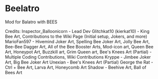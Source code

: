 # Beelatro
Mod for Balatro with BEES







Credits:
Inspector_Balloonicorn - Lead Dev
Glitchkat10 (kierkat10) - King Bee Art, Contributions to the Wiki Page (Initial setup, Jokers, and more)
MarioFan597 - Hivemind Joker Art, Spelling Bee Joker Art, Jolly Bee Art, Bee-Bee Dagger Art, All of the Bee Booster Arts, Mod-icon art, Queen Bee Art, Honeypot Art, Buzzkill art, Grim Queen art, Bee's Knees Art (Partial)
            - Multiple Coding Contributions, Wiki Contributions
Kryppe - Jimbee Joker Art, Big Bee Joker Art
Unexian - Bee's Knees Art (Partial)
George the Rat - Ctrl + Bee Art, Larva Art, Honeycomb Art
Shadow - Beehive Art, Ball of Bees Art
